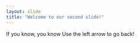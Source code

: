 ```yaml
---
layout: slide
title: "Welcome to our second slide!"
---
```

If you know, you know
Use the left arrow to go back!
